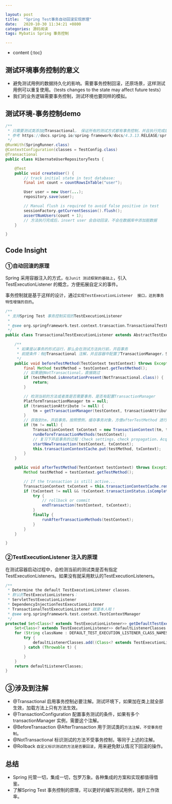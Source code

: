 ```yaml
---

layout: post
title:  "Spring Test事务自动回滚实现原理"
date:   2020-10-30 11:34:21 +0800
categories: 源码阅读
tags: Mybatis Spring 事务控制

---
```

* content
{:toc}


## 测试环境事务控制的意义

- 避免测试用例的数据持久化的影响。需要事务控制回滚，还原场景，这样测试用例可以重复使用。（tests  changes to the state may affect future tests）
- 我们的业务逻辑需要事务控制，测试环境也要同样的模拟。

## 测试环境-事务控制demo

```java
/**
 * 只需要测试类添加@Transactional， 保证所有的测试方式都有事务控制，并且执行完成后自动回滚。
 * 参考 https://docs.spring.io/spring-framework/docs/4.3.13.RELEASE/spring-framework-reference/htmlsingle/#testcontext-tx-enabling-transactions
 */
@RunWith(SpringRunner.class)
@ContextConfiguration(classes = TestConfig.class)
@Transactional
public class HibernateUserRepositoryTests {

    @Test
    public void createUser() {
        // track initial state in test database:
        final int count = countRowsInTable("user");

        User user = new User(...);
        repository.save(user);

        // Manual flush is required to avoid false positive in test
        sessionFactory.getCurrentSession().flush();
        assertNumUsers(count + 1);
        // 方法执行完成后，insert user 会自动回滚，不会在数据库中添加脏数据
    }

}
```

## Code Insight

### ①自动回滚的原理

Spring 采用容器注入的方式，`在Junit 测试框架的基础上`，引入TestExecutionListener 的概念，方便拓展自定义的事件。

事务控制就是基于这样的设计，通过`实现TestExecutionListener  接口，达到事务特性增强的目的`。

```java
/**
 * 支持Spring Test 事务控制实现的TestExecutionListener
 * 
 * @see org.springframework.test.context.transaction.TransactionalTestExecutionListener
 */
public class TransactionalTestExecutionListener extends AbstractTestExecutionListener {

    /**
     * 如果是以事务的形式运行，那么会在测试方法执行前，开启事务
     * 前提条件：有@Transactional 注解，并且容器中配置了TransactionManager。SpringBoot 不用考虑，使用Spring 框架的需要检查下是否有这个配置 <tx:annotation-driven transaction-manager="transactionManager"/>
     */
    public void beforeTestMethod(TestContext testContext) throws Exception {
        final Method testMethod = testContext.getTestMethod();
        // 如果是@NotTransactional，直接跳过
        if (testMethod.isAnnotationPresent(NotTransactional.class)) {
            return;
        }

        // 检测当前的方法或者类是否需要事务、是否有配置TransactionManager
        PlatformTransactionManager tm = null;
        if (transactionAttribute != null) {
            tm = getTransactionManager(testContext, transactionAttribute.getQualifier());
        }
        // 获取到tm，开启事务。按照惯例，缓存事务对象，方便afterTestMethod 进行事务继续操作。
        if (tm != null) {
            TransactionContext txContext = new TransactionContext(tm, transactionAttribute);
            runBeforeTransactionMethods(testContext);
            // 复习下开启事务的过程：Check settings、check propagation、Acquire Connection、setAutoCommit(false)、Bind the session holder to the thread
            startNewTransaction(testContext, txContext);
            this.transactionContextCache.put(testMethod, txContext);
        }
    }

    public void afterTestMethod(TestContext testContext) throws Exception {
        Method testMethod = testContext.getTestMethod();

        // If the transaction is still active...
        TransactionContext txContext = this.transactionContextCache.remove(testMethod);
        if (txContext != null && !txContext.transactionStatus.isCompleted()) {
            try {
                // rollback or commit
                endTransaction(testContext, txContext);
            }
            finally {
                runAfterTransactionMethods(testContext);
            }
        }
    }

}  
```

### ②TestExecutionListener  注入的原理

在测试容器启动过程中，会检测当前的测试类是否有指定 TestExecutionListeners。如果没有就采用默认的TestExecutionListeners。

```java
/**
 * Determine the default TestExecutionListener classes.
 * 默认的TestExecutionListeners：
 * ServletTestExecutionListener
 * DependencyInjectionTestExecutionListener
 * TransactionalTestExecutionListener 就是本人啦！
 * @see org.springframework.test.context.TestContextManager
 */
protected Set<Class<? extends TestExecutionListener>> getDefaultTestExecutionListenerClasses() {
    Set<Class<? extends TestExecutionListener>> defaultListenerClasses = new LinkedHashSet<>();
    for (String className : DEFAULT_TEST_EXECUTION_LISTENER_CLASS_NAMES) {
        try {
            defaultListenerClasses.add((Class<? extends TestExecutionListener>) getClass().getClassLoader().loadClass(className));
        } catch (Throwable t) {

        }
    }
    return defaultListenerClasses;
}
```

## ③涉及到注解

- @Transactional 启用事务控制必要注解。测试环境下，如果加在类上就全部生效，加载方法上只有方法生效。
- @TransactionConfiguration 配置事务测试的条件，如果有多个transactionManager 实例，需要这个注解。
- @BeforeTransaction @AfterTransaction 用于测试类的`方法注解，不受事务控制`。
- @NotTransactional 标识测试的方法不受事务控制，等同于上述的注解。
- @Rollback `自定义标识测试的方法是否要回滚`，用来避免默认情况下回滚的操作。

## 总结

- Spring 托管一切，集成一切，包罗万象。各种集成的方案和实现都值得借鉴。
- 了解Spring Test 事务控制的原理，可以更好的编写测试用例，提升工作效率。